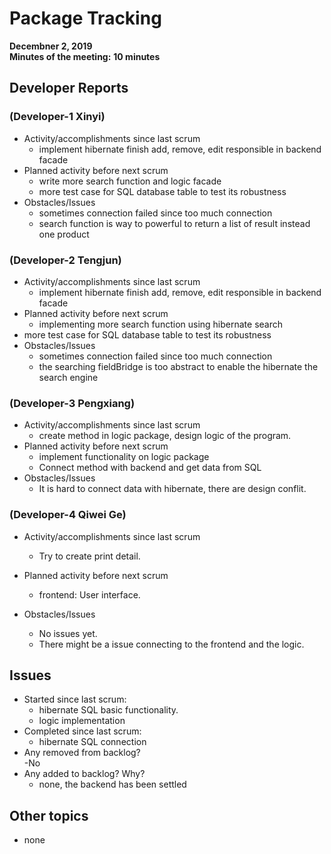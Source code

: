 #   Package Tracking
__Decembner 2, 2019__  
__Minutes of the meeting:__ __10 minutes__
##  Developer Reports

###  (Developer-1 Xinyi)

-   Activity/accomplishments since last scrum
    -  implement hibernate finish add, remove, edit responsible in backend facade
-   Planned activity before next scrum
    -  write more search function and logic facade
    -  more test case for SQL database table to test its robustness
-   Obstacles/Issues
    -   sometimes connection failed since too much connection 
    -   search function is way to powerful to return a list of result instead one product
 
###  (Developer-2 Tengjun)

-   Activity/accomplishments since last scrum
    -  implement hibernate finish add, remove, edit responsible in backend facade
-   Planned activity before next scrum
    -  implementing more search function using hibernate search
   -  more test case for SQL database table to test its robustness
-   Obstacles/Issues
    -   sometimes connection failed since too much connection 
    -  the searching fieldBridge is too abstract to enable the hibernate the search engine
   
  

###  (Developer-3 Pengxiang)

-   Activity/accomplishments since last scrum
    -  create method in logic package, design logic of the program.
-   Planned activity before next scrum
    -  implement functionality on logic package
    -  Connect method with backend and get data from SQL
-   Obstacles/Issues
    -  It is hard to connect data with hibernate, there are design conflit.
 

###  (Developer-4 Qiwei Ge)

-   Activity/accomplishments since last scrum
    -   Try to create print detail.

-   Planned activity before next scrum
    -   frontend: User interface.

-   Obstacles/Issues
    -   No issues yet.
    -   There might be a issue connecting to the frontend and the logic.

##  Issues

-   Started since last scrum:
    -   hibernate SQL basic functionality.
    -   logic implementation
-   Completed since last scrum:
    -    hibernate SQL connection
-   Any removed from backlog?  
    -No
-   Any added to backlog? Why?  
      - none, the backend has been settled 
##  Other topics
- none
